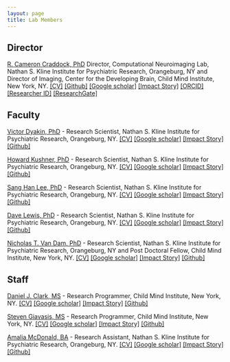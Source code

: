```yaml
---
layout: page
title: Lab Members
---
```


## Director
[R. Cameron Craddock, PhD](mailto:ccraddock@nki.rfmh.org) Director, Computational Neuroimaging Lab, Nathan S. Kline Institute for Psychiatric Research, Orangeburg, NY and Director of Imaging, Center for the Developing Brain, Child Mind Institute, New York, NY. <a href="https://github.com/ccraddock/ccraddock_cv/blob/master/ccraddock_cv_latest.pdf?raw=true">[CV]</a> <a href="https://github.com/ccraddock" target="_blank">[Github]</a> <a href="http://tinyurl.com/CameronCraddockCitations" target="_blank">[Google scholar]</a> <a href="https://impactstory.org/CameronCraddock" target="_blank">[Impact Story]</a> <a href="http://orcid.org/0000-0002-4950-1303" target="_blank">[ORCID]</a> <a href="http://www.researcherid.com/rid/P-1980-2014" target="_blank">[Researcher ID]</a> <a href="https://www.researchgate.net/profile/Cameron_Craddock" target="_blank">[ResearchGate]</a> 

## Faculty

[Victor Dyakin, PhD](mailto:Dyakin@NKI.RFMH.ORG) - Research Scientist, Nathan S. Kline Institute for Psychiatric Research, Orangeburg, NY. <a href=#>[CV]</a> <a href=# target="_blank">[Google scholar]</a> <a href=# target="_blank">[Impact Story]</a> <a href=#>[Github]</a>

[Howard Kushner, PhD](mailto:Kushner@NKI.RFMH.ORG) - Research Scientist, Nathan S. Kline Institute for Psychiatric Research, Orangeburg, NY. <a href=#>[CV]</a> <a href=# target="_blank">[Google scholar]</a> <a href=# target="_blank">[Impact Story]</a> <a href=#>[Github]</a>

[Sang Han Lee, PhD](mailto:SHLee@NKI.RFMH.ORG) - Research Scientist, Nathan S. Kline Institute for Psychiatric Research, Orangeburg, NY. <a href=#>[CV]</a> <a href=# target="_blank">[Google scholar]</a> <a href=# target="_blank">[Impact Story]</a> <a href=#>[Github]</a>

[Dave Lewis, PhD](mailto:LEWIS@NKI.RFMH.ORG) - Research Scientist, Nathan S. Kline Institute for Psychiatric Research, Orangeburg, NY. <a href=#>[CV]</a> <a href=# target="_blank">[Google scholar]</a> <a href=# target="_blank">[Impact Story]</a> <a href=#>[Github]</a>

[Nicholas T. Van Dam, PhD](mailto:nvandam@nki.rfmh.org) - Research Scientist, Nathan S. Kline Institute for Psychiatric Research, Orangeburg, NY and Post Doctoral Fellow, Child Mind Institute, New York, NY. <a href=#>[CV]</a> <a href="http://scholar.google.com/citations?user=zgdwwSUAAAAJ&hl=en&oi=ao" target="_blank">[Google scholar]</a> <a href=# target="_blank">[Impact Story]</a> <a href=# target="_blank">[Github]</a>

## Staff

[Daniel J. Clark, MS](mailto:daniel.clark@childmind.org) - Research Programmer, Child Mind Institute, New York, NY. <a href=#>[CV]</a> <a href=# target="_blank">[Google scholar]</a> <a href=# target="_blank">[Impact Story]</a> <a href="https://github.com/dclark87" target="_blank">[Github]</a>

[Steven Giavasis, MS](mailto:steven.giavasis@childmind.org) - Research Programmer, Child Mind Institute, New York, NY. <a href=#>[CV]</a> <a href=# target="_blank">[Google scholar]</a> <a href=# target="_blank">[Impact Story]</a> <a href="https://github.com/sgiavasis" target="_blank">[Github]</a>

[Amalia McDonald, BA](mailto:amcdonald@NKI.RFMH.ORG) - Research Assistant, Nathan S. Kline Institute for Psychiatric Research, Orangeburg, NY. <a href=#>[CV]</a> <a href=# target="_blank">[Google scholar]</a> <a href=# target="_blank">[Impact Story]</a> <a href="https://github.com/mcdoar9" target="_blank">[Github]</a>
